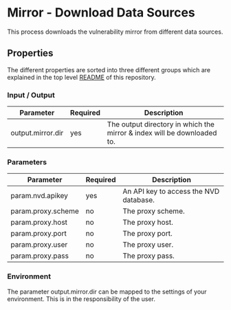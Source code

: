 # Mirror - Download Data Sources

This process downloads the vulnerability mirror from different data sources.

## Properties

The different properties are sorted into three different groups which are explained in the top level [README](../../README.md)
of this repository.

### Input / Output
| Parameter         | Required | Description                                                             |
|-------------------|----------|-------------------------------------------------------------------------|
| output.mirror.dir | yes      | The output directory in which the mirror & index will be downloaded to. |


### Parameters
| Parameter          | Required | Description                            |
|--------------------|----------|----------------------------------------|
| param.nvd.apikey   | yes      | An API key to access the NVD database. |
| param.proxy.scheme | no       | The proxy scheme.                      |
| param.proxy.host   | no       | The proxy host.                        |
| param.proxy.port   | no       | The proxy port.                        |
| param.proxy.user   | no       | The proxy user.                        |
| param.proxy.pass   | no       | The proxy pass.                        |


### Environment
The parameter output.mirror.dir can be mapped to the settings of your environment. This is in the responsibility of the
user.

